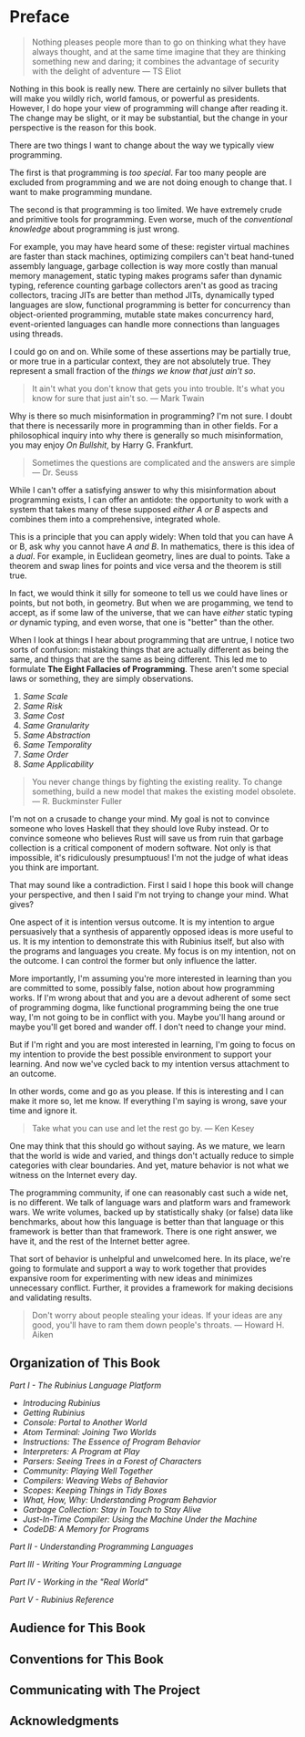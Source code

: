 # Preface

> Nothing pleases people more than to go on thinking what they have always thought, and at the same time imagine that they are thinking something new and daring; it combines the advantage of security with the delight of adventure &mdash; TS Eliot

Nothing in this book is really new. There are certainly no silver bullets that will make you wildly rich, world famous, or powerful as presidents. However, I do hope your view of programming will change after reading it. The change may be slight, or it may be substantial, but the change in your perspective is the reason for this book.

There are two things I want to change about the way we typically view programming.

The first is that programming is _too special_. Far too many people are excluded from programming and we are not doing enough to change that. I want to make programming mundane.

The second is that programming is too limited. We have extremely crude and primitive tools for programming. Even worse, much of the _conventional knowledge_ about programming is just wrong.

For example, you may have heard some of these: register virtual machines are faster than stack machines, optimizing compilers can't beat hand-tuned assembly language, garbage collection is way more costly than manual memory management, static typing makes programs safer than dynamic typing, reference counting garbage collectors aren't as good as tracing collectors, tracing JITs are better than method JITs, dynamically typed languages are slow, functional programming is better for concurrency than object-oriented programming, mutable state makes concurrency hard, event-oriented languages can handle more connections than languages using threads.

I could go on and on. While some of these assertions may be partially true, or more true in a particular context, they are not absolutely true. They represent a small fraction of the _things we know that just ain't so_.

> It ain't what you don't know that gets you into trouble. It's what you know for sure that just ain't so. &mdash; Mark Twain

Why is there so much misinformation in programming? I'm not sure. I doubt that there is necessarily more in programming than in other fields. For a philosophical inquiry into why there is generally so much misinformation, you may enjoy _On Bullshit_, by Harry G. Frankfurt.

> Sometimes the questions are complicated and the answers are simple &mdash; Dr. Seuss

While I can't offer a satisfying answer to why this misinformation about programming exists, I can offer an antidote: the opportunity to work with a system that takes many of these supposed _either A or B_ aspects and combines them into a comprehensive, integrated whole.

This is a principle that you can apply widely: When told that you can have A or B, ask why you cannot have _A and B_. In mathematics, there is this idea of a _dual_. For example, in Euclidean geometry, lines are dual to points. Take a theorem and swap lines for points and vice versa and the theorem is still true.

In fact, we would think it silly for someone to tell us we could have lines or points, but not both, in geometry. But when we are progamming, we tend to accept, as if some law of the universe, that we can have _either_ static typing _or_ dynamic typing, and even worse, that one is "better" than the other.

When I look at things I hear about programming that are untrue, I notice two sorts of confusion: mistaking things that are actually different as being the same, and things that are the same as being different. This led me to formulate **The Eight Fallacies of Programming**. These aren't some special laws or something, they are simply observations.

1. _Same Scale_
2. _Same Risk_
3. _Same Cost_
4. _Same Granularity_
5. _Same Abstraction_
6. _Same Temporality_
7. _Same Order_
8. _Same Applicability_

> You never change things by fighting the existing reality. To change something, build a new model that makes the existing model obsolete. &mdash; R. Buckminster Fuller

I'm not on a crusade to change your mind. My goal is not to convince someone who loves Haskell that they should love Ruby instead. Or to convince someone who believes Rust will save us from ruin that garbage collection is a critical component of modern software. Not only is that impossible, it's ridiculously presumptuous! I'm not the judge of what ideas you think are important.

That may sound like a contradiction. First I said I hope this book will change your perspective, and then I said I'm not trying to change your mind. What gives?

One aspect of it is intention versus outcome. It is my intention to argue persuasively that a synthesis of apparently opposed ideas is more useful to us. It is my intention to demonstrate this with Rubinius itself, but also with the programs and languages you create. My focus is on my intention, not on the outcome. I can control the former but only influence the latter.

More importantly, I'm assuming you're more interested in learning than you are committed to some, possibly false, notion about how programming works. If I'm wrong about that and you are a devout adherent of some sect of programming dogma, like functional programming being the one true way, I'm not going to be in conflict with you. Maybe you'll hang around or maybe you'll get bored and wander off. I don't need to change your mind.

But if I'm right and you are most interested in learning, I'm going to focus on my intention to provide the best possible environment to support your learning. And now we've cycled back to my intention versus attachment to an outcome.

In other words, come and go as you please. If this is interesting and I can make it more so, let me know. If everything I'm saying is wrong, save your time and ignore it.

> Take what you can use and let the rest go by. &mdash; Ken Kesey

One may think that this should go without saying. As we mature, we learn that the world is wide and varied, and things don't actually reduce to simple categories with clear boundaries. And yet, mature behavior is not what we witness on the Internet every day.

The programming community, if one can reasonably cast such a wide net, is no different. We talk of language wars and platform wars and framework wars. We write volumes, backed up by statistically shaky (or false) data like benchmarks, about how this language is better than that language or this framework is better than that framework. There is one right answer, we have it, and the rest of the Internet better agree.

That sort of behavior is unhelpful and unwelcomed here. In its place, we're going to formulate and support a way to work together that provides expansive room for experimenting with new ideas and minimizes unnecessary conflict. Further, it provides a framework for making decisions and validating results.

> Don't worry about people stealing your ideas. If your ideas are any good, you'll have to ram them down people's throats. &mdash; Howard H. Aiken


## Organization of This Book

_Part I - The Rubinius Language Platform_

* _Introducing Rubinius_
* _Getting Rubinius_
* _Console: Portal to Another World_
* _Atom Terminal: Joining Two Worlds_
* _Instructions: The Essence of Program Behavior_
* _Interpreters: A Program at Play_
* _Parsers: Seeing Trees in a Forest of Characters_
* _Community: Playing Well Together_
* _Compilers: Weaving Webs of Behavior_
* _Scopes: Keeping Things in Tidy Boxes_
* _What, How, Why: Understanding Program Behavior_
* _Garbage Collection: Stay in Touch to Stay Alive_
* _Just-In-Time Compiler: Using the Machine Under the Machine_
* _CodeDB: A Memory for Programs_

_Part II - Understanding Programming Languages_

_Part III - Writing Your Programming Language_

_Part IV - Working in the "Real World"_

_Part V - Rubinius Reference_


## Audience for This Book

## Conventions for This Book

## Communicating with The Project

## Acknowledgments

